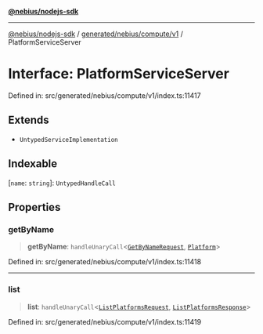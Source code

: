 [**@nebius/nodejs-sdk**](../../../../../README.md)

---

[@nebius/nodejs-sdk](../../../../../README.md) / [generated/nebius/compute/v1](../README.md) / PlatformServiceServer

# Interface: PlatformServiceServer

Defined in: src/generated/nebius/compute/v1/index.ts:11417

## Extends

- `UntypedServiceImplementation`

## Indexable

\[`name`: `string`\]: `UntypedHandleCall`

## Properties

### getByName

> **getByName**: `handleUnaryCall`\<[`GetByNameRequest`](../../../common/v1/interfaces/GetByNameRequest.md), [`Platform`](Platform.md)\>

Defined in: src/generated/nebius/compute/v1/index.ts:11418

---

### list

> **list**: `handleUnaryCall`\<[`ListPlatformsRequest`](ListPlatformsRequest.md), [`ListPlatformsResponse`](ListPlatformsResponse.md)\>

Defined in: src/generated/nebius/compute/v1/index.ts:11419
